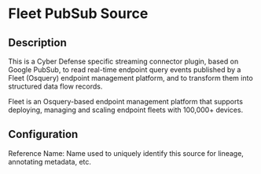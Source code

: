 
# Fleet PubSub Source

Description
---
This is a Cyber Defense specific streaming connector plugin, based on Google PubSub, to read real-time
endpoint query events published by a Fleet (Osquery) endpoint management platform, and to transform them 
into structured data flow records.

Fleet is an Osquery-based endpoint management platform that supports deploying, managing and scaling
endpoint fleets with 100,000+ devices.

Configuration
---
Reference Name: Name used to uniquely identify this source for lineage, annotating metadata, etc.